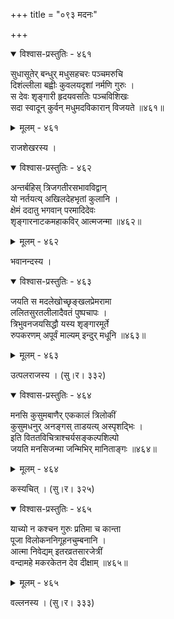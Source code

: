 +++
title = "०९३ मदनः"

+++



<details open><summary>विश्वास-प्रस्तुतिः - ४६१</summary>

सुधासूतेर् बन्धुर् मधुसहचरः पञ्चमरुचि  
दिशंल्लीला बह्वीः कुवलयदृशां नर्मणि गुरुः ।  
स देवः शृङ्गारी हृदयवसतिः पञ्चविशिखः   
सदा स्वादून् कुर्वन् मधुमदविकारान् विजयते ॥४६१॥
</details>

<details><summary>मूलम् - ४६१</summary>

सुधासूतेर् बन्धुर् मधुसहचरः पञ्चमरुचि  
दिशंल्लीला बह्वीः कुवलयदृशां नर्मणि गुरुः ।  
स देवः शृङ्गारी हृदयवसतिः पञ्चविशिखः   
सदा स्वादून् कुर्वन् मधुमदविकारान् विजयते ॥४६१॥
</details>


राजशेखरस्य ।  



<details open><summary>विश्वास-प्रस्तुतिः - ४६२</summary>

अन्तर्बहिस् त्रिजगतीरसभावविद्वान्  
यो नर्तयत्य् अखिलदेहभृतां कुलानि ।  
क्षेमं ददातु भगवान् परमादिदेवः  
शृङ्गारनाटकमहाकविर् आत्मजन्मा ॥४६२॥
</details>

<details><summary>मूलम् - ४६२</summary>

अन्तर्बहिस् त्रिजगतीरसभावविद्वान्  
यो नर्तयत्य् अखिलदेहभृतां कुलानि ।  
क्षेमं ददातु भगवान् परमादिदेवः  
शृङ्गारनाटकमहाकविर् आत्मजन्मा ॥४६२॥
</details>


भवानन्दस्य ।  



<details open><summary>विश्वास-प्रस्तुतिः - ४६३</summary>

जयति स मदलेखोच्छृङ्खलप्रेमरामा  
ललितसुरतलीलादैवतं पुष्पचापः ।  
त्रिभुवनजयसिद्धौ यस्य शृङ्गारमूर्ते  
रुपकरणम् अपूर्वं माल्यम् इन्दुर् मधूनि ॥४६३॥
</details>

<details><summary>मूलम् - ४६३</summary>

जयति स मदलेखोच्छृङ्खलप्रेमरामा  
ललितसुरतलीलादैवतं पुष्पचापः ।  
त्रिभुवनजयसिद्धौ यस्य शृङ्गारमूर्ते  
रुपकरणम् अपूर्वं माल्यम् इन्दुर् मधूनि ॥४६३॥
</details>


उत्पलराजस्य । (सु।र। ३३२)  



<details open><summary>विश्वास-प्रस्तुतिः - ४६४</summary>

मनसि कुसुमबाणैर् एककालं त्रिलोकीं  
कुसुमधनुर् अनङ्गस् ताडयत्य् अस्पृशद्भिः ।  
इति विततविचित्राश्चर्यसङ्कल्पशिल्पो  
जयति मनसिजन्मा जन्मिभिर् मानिताङ्गः ॥४६४॥
</details>

<details><summary>मूलम् - ४६४</summary>

मनसि कुसुमबाणैर् एककालं त्रिलोकीं  
कुसुमधनुर् अनङ्गस् ताडयत्य् अस्पृशद्भिः ।  
इति विततविचित्राश्चर्यसङ्कल्पशिल्पो  
जयति मनसिजन्मा जन्मिभिर् मानिताङ्गः ॥४६४॥
</details>


कस्यचित् । (सु।र। ३२५)   



<details open><summary>विश्वास-प्रस्तुतिः - ४६५</summary>

याच्यो न कश्चन गुरुः प्रतिमा च कान्ता  
पूजा विलोकननिगूहनचुम्बनानि ।  
आत्मा निवेद्यम् इतरव्रतसारजेत्रीं  
वन्दामहे मकरकेतन देव दीक्षाम् ॥४६५॥
</details>

<details><summary>मूलम् - ४६५</summary>

याच्यो न कश्चन गुरुः प्रतिमा च कान्ता  
पूजा विलोकननिगूहनचुम्बनानि ।  
आत्मा निवेद्यम् इतरव्रतसारजेत्रीं  
वन्दामहे मकरकेतन देव दीक्षाम् ॥४६५॥
</details>


वल्लनस्य । (सु।र। ३३३)  

